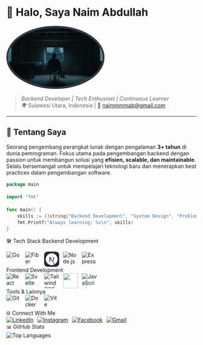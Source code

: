 # 👋 Halo, Saya Naim Abdullah 

<img src="./download (1).jpeg" alt="Naim Abdullah" width="250" style="border-radius: 50%; border: 5px solid #2E3440"/>

> *Backend Developer | Tech Enthusiast | Continuous Learner*  
> 🌍 Sulawesi Utara, Indonesia | 📧 naimmmmab@gmail.com  

---

## 🚀 Tentang Saya

Seorang pengembang perangkat lunak dengan pengalaman **3+ tahun** di dunia pemrograman. Fokus utama pada pengembangan backend dengan passion untuk membangun solusi yang **efisien, scalable, dan maintainable**. Selalu bersemangat untuk mempelajari teknologi baru dan menerapkan best practices dalam pengembangan software.

```go
package main

import "fmt"

func main() {
    skills := []string{"Backend Development", "System Design", "Problem Solving"}
    fmt.Printf("Always learning: %v\n", skills) 
}
 ```
🛠 Tech Stack
Backend Development
<div style="display: flex; gap: 10px; flex-wrap: wrap;"> <img src="https://skillicons.dev/icons?i=go" alt="Go" width="40" height="40" /> <img src="https://raw.githubusercontent.com/gofiber/docs/master/static/img/logo-dark.svg" alt="Fiber" width="40" height="40" /> <img src="https://github.com/tandpfun/skill-icons/blob/main/icons/NextJS-Dark.svg" alt="Fiber" width="40" height="40" /> <img src="https://skillicons.dev/icons?i=nodejs" alt="Node.js" width="40" height="40" /> <img src="https://skillicons.dev/icons?i=express" alt="Express" width="40" height="40" /> </div>
Frontend Development
<div style="display: flex; gap: 10px; flex-wrap: wrap;"> <img src="https://skillicons.dev/icons?i=react" alt="React" width="40" height="40" /> <img src="https://skillicons.dev/icons?i=svelte" alt="Svelte" width="40" height="40" /> <img src="https://skillicons.dev/icons?i=tailwind" alt="TailwindCSS" width="40" height="40" /> <img src="https://images.opencollective.com/daisyui/d1eb928/logo/256.png" width="40" height="40" /> <img src="https://skillicons.dev/icons?i=javascript" alt="JavaScript" width="40" height="40" /> </div>
Tools & Lainnya
<div style="display: flex; gap: 10px; flex-wrap: wrap;"> <img src="https://skillicons.dev/icons?i=git" alt="Git" width="40" height="40" /> <img src="https://skillicons.dev/icons?i=docker" alt="Docker" width="40" height="40" /> <img src="https://skillicons.dev/icons?i=vite" alt="Vite" width="40" height="40" /> </div>
🌐 Connect With Me
<div style="display: flex; gap: 10px;"> <a href="https://linkedin.com/in/yourprofile"> <img src="https://skillicons.dev/icons?i=linkedin" alt="LinkedIn" width="40" height="40" /> </a> <a href="https://www.instagram.com/nm_codig/"> <img src="https://skillicons.dev/icons?i=instagram" alt="Instagram" width="40" height="40" /> </a> <a href="https://www.facebook.com/naimmmmmmmmmmmmmmmmmmmmmmmmmmm"> <img src="https://skillicons.dev/icons?i=facebook" alt="Facebook" width="40" height="40" /> </a> <a href="mailto:naimmmmab@gmail.com"> <img src="https://skillicons.dev/icons?i=gmail" alt="Gmail" width="40" height="40" /> </a> </div>
📊 GitHub Stats
<div style="display: flex; flex-wrap: wrap; gap: 20px;">
    <img src="https://github-readme-stats.vercel.app/api/top-langs/?username=naim787&layout=compact&hide=html,css,scss&theme=radical&exclude_repo=n_tools,porto_nm" alt="Top Languages" style="width: 48%" />
</div>
